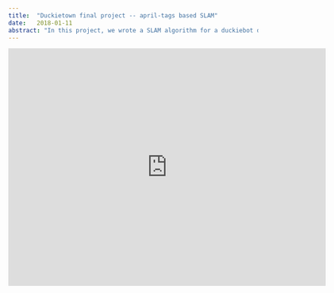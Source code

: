 ```yaml
---
title:  "Duckietown final project -- april-tags based SLAM"
date:   2018-01-11
abstract: "In this project, we wrote a SLAM algorithm for a duckiebot driving around [duckietown](https://www.duckietown.org/) using [gtsam](https://gtsam.org/). Red arrows show the visual odometry, green arrows the optimized SLAM estimate, and green boxes the april-tags. After a loop-closure is detected, the SLAM algorithm gets optimized. In the video, we see the odometry drifting while the SLAM estimate corresponds well with the actual pose."
---
```


<iframe width="640" height="480" src="https://www.youtube.com/embed/ZaYVw47koJg" frameborder="0" allow="autoplay; encrypted-media" allowfullscreen></iframe>

<!-- Need to find a way to add text without breaking the excerpt embedding in the projects page. -->
<!-- This is the final project that my brother and I did for the Autonomous Vehicles' class [duckietown](https://www.duckietown.org/instructors/classes/montreal-2018) which we took in 2018. -->